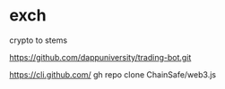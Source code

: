 # exch
crypto to stems

https://github.com/dappuniversity/trading-bot.git

https://cli.github.com/
gh repo clone ChainSafe/web3.js
